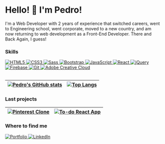 # Hello! 👋 I'm Pedro!

I'm a Web Developer with 2 years of experience that switched careers, went to Engineering school, went corporate, moved to a new country, and am now returning to web development as a Front-End Developer. There and Back Again, I guess!

### Skills
<a href="#">
  <img src="https://img.shields.io/badge/html5-%23E34F26.svg?style=for-the-badge&logo=html5&logoColor=white" alt="HTML5" />
</a>
<a href="#">
  <img src="https://img.shields.io/badge/css3-%231572B6.svg?style=for-the-badge&logo=css3&logoColor=white" alt="CSS3" />
</a>
<a href="#">
  <img src="https://img.shields.io/badge/-Sass-CC6699.svg?style=for-the-badge&logo=sass&logoColor=white" alt="Sass" />
</a>
<a href="#">
  <img src="https://img.shields.io/badge/bootstrap-%23563D7C.svg?style=for-the-badge&logo=bootstrap&logoColor=white" alt="Bootstrap" />
</a>
<a href="#">
  <img src="https://img.shields.io/badge/javascript-%23323330.svg?style=for-the-badge&logo=javascript&logoColor=%23F7DF1E" alt="JavaScript" />
</a>
<a href="#">
  <img src="https://img.shields.io/badge/-React-20232A.svg?style=for-the-badge&logo=react&logoColor=61DAFB" alt="React" />
</a>
<a href="#">
  <img src="https://img.shields.io/badge/jquery-%230769AD.svg?style=for-the-badge&logo=jquery&logoColor=white" alt="jQuery" />
</a>
<a href="#">
  <img src="https://img.shields.io/badge/firebase-%23039BE5.svg?style=for-the-badge&logo=firebase" alt="Firebase" />
</a>
<a href="#">
  <img src="https://img.shields.io/badge/git-F05032.svg?style=for-the-badge&logo=git&logoColor=white" alt="Git" />
</a>
<a href="#">
  <img src="https://img.shields.io/badge/Adobe_CC-DA1F26.svg?style=for-the-badge&logo=adobe-creative-cloud&logoColor=white" alt="Adobe Creative Cloud" />
</a>

<br />
<br />

| [![Pedro's GitHub stats](https://github-readme-stats.vercel.app/api?username=pedrolorandi&show_icons=true&theme=github_dark)](https://github.com/anuraghazra/github-readme-stats) | [![Top Langs](https://github-readme-stats.vercel.app/api/top-langs/?username=pedrolorandi&layout=compact&theme=github_dark)](https://github.com/anuraghazra/github-readme-stats) |
| ------------- | ------------- |

### Last projects
|[![Pinterest Clone](https://github-readme-stats.vercel.app/api/pin/?username=pedrolorandi&repo=pinterest-clone&theme=github_dark)](https://github.com/pedrolorandi/pinterest-clone)|[![To-do React App](https://github-readme-stats.vercel.app/api/pin/?username=pedrolorandi&repo=react-todolist&theme=github_dark)](https://github.com/pedrolorandi/react-todolist)|
| ------------- | ------------- |

### Where to find me
<a href="https://pedrolorandi.com" target="_blank">
  <img src="https://img.shields.io/badge/portfolio-white.svg?style=for-the-badge&logo=icloud&logoColor=black" alt="Portfolio" />
</a>
<a href="https://linkedin.com/pedrolorandi" target="_blank">
  <img src="https://img.shields.io/badge/linkedin-0A66C2.svg?style=for-the-badge&logo=linkedin&logoColor=white" alt="LinkedIn" />
</a>
